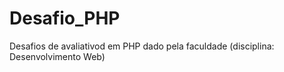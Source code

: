 # Desafio_PHP
 Desafios de avaliativod em PHP dado pela faculdade (disciplina: Desenvolvimento Web) 
